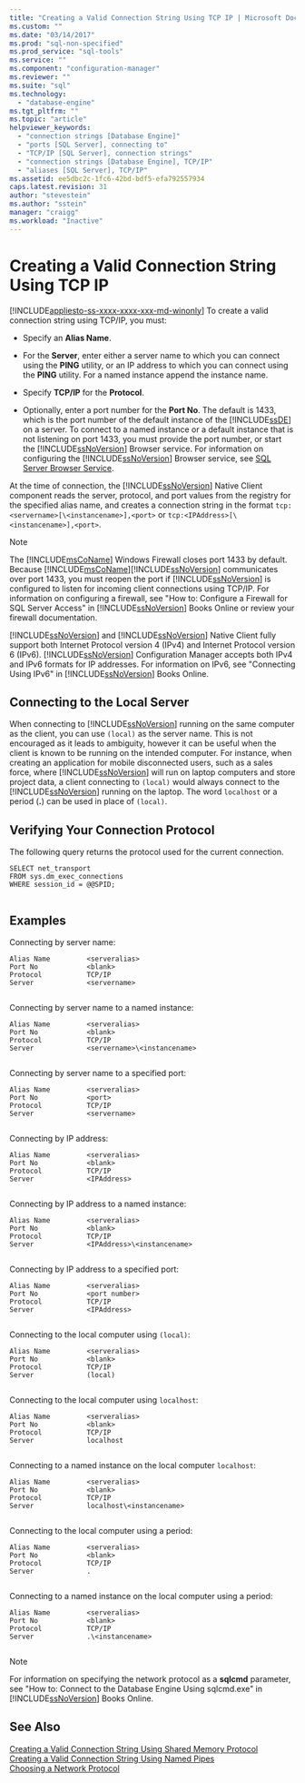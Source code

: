 ```yaml
---
title: "Creating a Valid Connection String Using TCP IP | Microsoft Docs"
ms.custom: ""
ms.date: "03/14/2017"
ms.prod: "sql-non-specified"
ms.prod_service: "sql-tools"
ms.service: ""
ms.component: "configuration-manager"
ms.reviewer: ""
ms.suite: "sql"
ms.technology: 
  - "database-engine"
ms.tgt_pltfrm: ""
ms.topic: "article"
helpviewer_keywords: 
  - "connection strings [Database Engine]"
  - "ports [SQL Server], connecting to"
  - "TCP/IP [SQL Server], connection strings"
  - "connection strings [Database Engine], TCP/IP"
  - "aliases [SQL Server], TCP/IP"
ms.assetid: ee5dbc2c-1fc6-42bd-bdf5-efa792557934
caps.latest.revision: 31
author: "stevestein"
ms.author: "sstein"
manager: "craigg"
ms.workload: "Inactive"
---
```

# Creating a Valid Connection String Using TCP IP
[!INCLUDE[appliesto-ss-xxxx-xxxx-xxx-md-winonly](../../includes/appliesto-ss-xxxx-xxxx-xxx-md-winonly.md)]
  To create a valid connection string using TCP/IP, you must:  
  
-   Specify an **Alias Name**.  
  
-   For the **Server**, enter either a server name to which you can connect using the **PING** utility, or an IP address to which you can connect using the **PING** utility. For a named instance append the instance name.  
  
-   Specify **TCP/IP** for the **Protocol**.  
  
-   Optionally, enter a port number for the **Port No**. The default is 1433, which is the port number of the default instance of the [!INCLUDE[ssDE](../../includes/ssde-md.md)] on a server. To connect to a named instance or a default instance that is not listening on port 1433, you must provide the port number, or start the [!INCLUDE[ssNoVersion](../../includes/ssnoversion-md.md)] Browser service. For information on configuring the [!INCLUDE[ssNoVersion](../../includes/ssnoversion-md.md)] Browser service, see [SQL Server Browser Service](../../tools/configuration-manager/sql-server-browser-service.md).  
  
 At the time of connection, the [!INCLUDE[ssNoVersion](../../includes/ssnoversion-md.md)] Native Client component reads the server, protocol, and port values from the registry for the specified alias name, and creates a connection string in the format `tcp:<servername>[\<instancename>],<port>` or `tcp:<IPAddress>[\<instancename>],<port>`.  
  
> [!NOTE]  
>  The [!INCLUDE[msCoName](../../includes/msconame-md.md)] Windows Firewall closes port 1433 by default. Because [!INCLUDE[msCoName](../../includes/msconame-md.md)][!INCLUDE[ssNoVersion](../../includes/ssnoversion-md.md)] communicates over port 1433, you must reopen the port if [!INCLUDE[ssNoVersion](../../includes/ssnoversion-md.md)] is configured to listen for incoming client connections using TCP/IP. For information on configuring a firewall, see "How to: Configure a Firewall for SQL Server Access" in [!INCLUDE[ssNoVersion](../../includes/ssnoversion-md.md)] Books Online or review your firewall documentation.  
  
 [!INCLUDE[ssNoVersion](../../includes/ssnoversion-md.md)] and [!INCLUDE[ssNoVersion](../../includes/ssnoversion-md.md)] Native Client fully support both Internet Protocol version 4 (IPv4) and Internet Protocol version 6 (IPv6). [!INCLUDE[ssNoVersion](../../includes/ssnoversion-md.md)] Configuration Manager accepts both IPv4 and IPv6 formats for IP addresses. For information on IPv6, see "Connecting Using IPv6" in [!INCLUDE[ssNoVersion](../../includes/ssnoversion-md.md)] Books Online.  
  
## Connecting to the Local Server  
 When connecting to [!INCLUDE[ssNoVersion](../../includes/ssnoversion-md.md)] running on the same computer as the client, you can use `(local)` as the server name. This is not encouraged as it leads to ambiguity, however it can be useful when the client is known to be running on the intended computer. For instance, when creating an application for mobile disconnected users, such as a sales force, where [!INCLUDE[ssNoVersion](../../includes/ssnoversion-md.md)] will run on laptop computers and store project data, a client connecting to `(local)` would always connect to the [!INCLUDE[ssNoVersion](../../includes/ssnoversion-md.md)] running on the laptop. The word `localhost` or a period (**.**) can be used in place of `(local)`.  
  
## Verifying Your Connection Protocol  
 The following query returns the protocol used for the current connection.  
  
```  
SELECT net_transport   
FROM sys.dm_exec_connections   
WHERE session_id = @@SPID;  
  
```  
  
## Examples  
 Connecting by server name:  
  
```  
Alias Name         <serveralias>  
Port No            <blank>  
Protocol           TCP/IP  
Server             <servername>  
  
```  
  
 Connecting by server name to a named instance:  
  
```  
Alias Name         <serveralias>  
Port No            <blank>  
Protocol           TCP/IP  
Server             <servername>\<instancename>  
  
```  
  
 Connecting by server name to a specified port:  
  
```  
Alias Name         <serveralias>  
Port No            <port>  
Protocol           TCP/IP  
Server             <servername>  
  
```  
  
 Connecting by IP address:  
  
```  
Alias Name         <serveralias>  
Port No            <blank>  
Protocol           TCP/IP  
Server             <IPAddress>  
  
```  
  
 Connecting by IP address to a named instance:  
  
```  
Alias Name         <serveralias>  
Port No            <blank>  
Protocol           TCP/IP  
Server             <IPAddress>\<instancename>  
  
```  
  
 Connecting by IP address to a specified port:  
  
```  
Alias Name         <serveralias>  
Port No            <port number>  
Protocol           TCP/IP  
Server             <IPAddress>  
  
```  
  
 Connecting to the local computer using `(local)`:  
  
```  
Alias Name         <serveralias>  
Port No            <blank>  
Protocol           TCP/IP  
Server             (local)  
  
```  
  
 Connecting to the local computer using `localhost`:  
  
```  
Alias Name         <serveralias>  
Port No            <blank>  
Protocol           TCP/IP  
Server             localhost  
  
```  
  
 Connecting to a named instance on the local computer `localhost`:  
  
```  
Alias Name         <serveralias>  
Port No            <blank>  
Protocol           TCP/IP  
Server             localhost\<instancename>  
  
```  
  
 Connecting to the local computer using a period:  
  
```  
Alias Name         <serveralias>  
Port No            <blank>  
Protocol           TCP/IP  
Server             .  
  
```  
  
 Connecting to a named instance on the local computer using a period:  
  
```  
Alias Name         <serveralias>  
Port No            <blank>  
Protocol           TCP/IP  
Server             .\<instancename>  
  
```  
  
> [!NOTE]  
>  For information on specifying the network protocol as a **sqlcmd** parameter, see "How to: Connect to the Database Engine Using sqlcmd.exe" in [!INCLUDE[ssNoVersion](../../includes/ssnoversion-md.md)] Books Online.  
  
## See Also  
 [Creating a Valid Connection String Using Shared Memory Protocol](../../tools/configuration-manager/creating-a-valid-connection-string-using-shared-memory-protocol.md)   
 [Creating a Valid Connection String Using Named Pipes](http://msdn.microsoft.com/library/90930ff2-143b-4651-8ae3-297103600e4f)   
 [Choosing a Network Protocol](http://msdn.microsoft.com/library/6565fb7d-b076-4447-be90-e10d0dec359a)  
  
  
